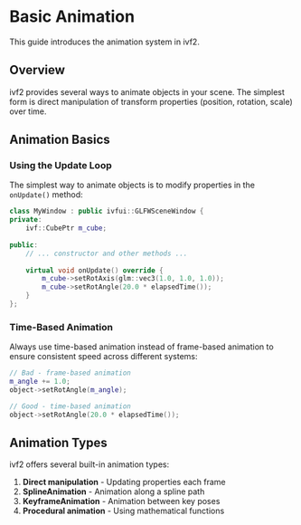 # Basic Animation

This guide introduces the animation system in ivf2.

## Overview

ivf2 provides several ways to animate objects in your scene. The simplest form is direct manipulation of transform properties (position, rotation, scale) over time.

## Animation Basics

### Using the Update Loop

The simplest way to animate objects is to modify properties in the `onUpdate()` method:

```cpp
class MyWindow : public ivfui::GLFWSceneWindow {
private:
    ivf::CubePtr m_cube;
    
public:
    // ... constructor and other methods ...
    
    virtual void onUpdate() override {
        m_cube->setRotAxis(glm::vec3(1.0, 1.0, 1.0));
        m_cube->setRotAngle(20.0 * elapsedTime());
    }
};
```

### Time-Based Animation

Always use time-based animation instead of frame-based animation to ensure consistent speed across different systems:

```cpp
// Bad - frame-based animation
m_angle += 1.0;
object->setRotAngle(m_angle);

// Good - time-based animation
object->setRotAngle(20.0 * elapsedTime());
```

## Animation Types

ivf2 offers several built-in animation types:

1. **Direct manipulation** - Updating properties each frame
2. **SplineAnimation** - Animation along a spline path
3. **KeyframeAnimation** - Animation between key poses
4. **Procedural animation** - Using mathematical functions